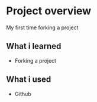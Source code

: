 # Project overview

My first time forking a project

## What i learned

- Forking a project

## What i used

- Github
